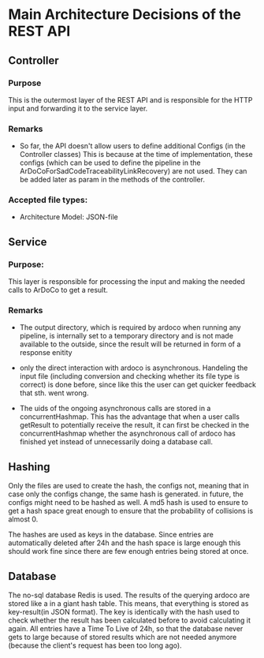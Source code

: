 # Main Architecture Decisions of the REST API

## Controller

### Purpose
This is the outermost layer of the REST API and is responsible for the HTTP input and forwarding it to the service layer.

### Remarks
- So far, the API doesn't allow users to define additional Configs (in the Controller classes)
This is because at the time of implementation, these configs (which can be used to define the pipeline in the 
ArDoCoForSadCodeTraceabilityLinkRecovery) are not used. 
They can be added later as param in the methods of the controller.

### Accepted file types:
- Architecture Model: JSON-file

## Service
### Purpose:
This layer is responsible for processing the input and making the needed calls to ArDoCo to get a result.

### Remarks

- The output directory, which is required by ardoco when running any pipeline, is internally set to a temporary directory 
and is not made available to the outside, since the result will be returned in form of a response enitity

- only the direct interaction with ardoco is asynchronous. Handeling the input file (including conversion and 
checking whether its file type is correct) is done before, since like this the user can get quicker feedback that
sth. went wrong.

- The uids of the ongoing asynchronous calls are stored in a concurrentHashmap. This has the advantage that
when a user calls getResult to potentially receive the result, it can first be checked in the concurrentHashmap whether
the asynchronous call of ardoco has finished yet instead of unnecessarily doing a database call.

## Hashing
Only the files are used to create the hash, the configs not, meaning that in case only the configs change, the same
hash is generated. in future, the configs might need to be hashed as well.
A md5 hash is used to ensure to get a hash space great enough to ensure that the probability of collisions is almost 0.

The hashes are used as keys in the database. Since entries are automatically deleted after 24h and the hash space is
large enough this should work fine since there are few enough entries being stored at once.

## Database
The no-sql database Redis is used. The results of the querying ardoco are stored like a in a giant hash table.
This means, that everything is stored as key-result(in JSON format). The key is identically with the hash used
to check whether the result has been calculated before to avoid calculating it again. All entries have a 
Time To Live of 24h, so that the database never gets to large because of stored results which are not needed anymore 
(because the client's request has been too long ago).